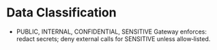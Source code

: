 # Data Classification

- PUBLIC, INTERNAL, CONFIDENTIAL, SENSITIVE
Gateway enforces: redact secrets; deny external calls for SENSITIVE unless allow‑listed.

